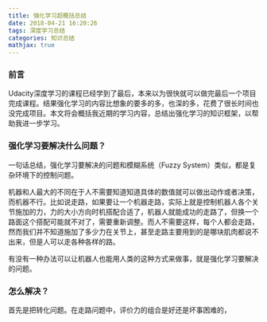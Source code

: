 ```yaml
---
title: 强化学习超概括总结
date: 2018-04-21 16:20:26
tags: 深度学习总结
categories: 知识总结
mathjax: true
---
```


### 前言

Udacity深度学习的课程已经学到了最后，本来以为很快就可以做完最后一个项目完成课程。结果强化学习的内容比想象的要多的多，也深的多，花费了很长时间也没完成项目。本文将会概括我近期的学习内容，总结出强化学习的知识框架，以帮助我进一步学习。

### 强化学习要解决什么问题？

一句话总结，强化学习要解决的问题和模糊系统（Fuzzy System）类似，都是复杂环境下的控制问题。

机器和人最大的不同在于人不需要知道知道具体的数值就可以做出动作或者决策，而机器不行。比如说走路，如果要让一个机器走路，实际上就是控制机器人各个关节施加的力，力的大小方向时机搭配合适了，机器人就能成功的走路了，但换一个路面这个搭配可能就不对了，需要重新调整。而人不需要这样，每个人都会走路，然而我们并不知道施加了多少力在关节上，甚至走路主要用到的是哪块肌肉都说不出来，但是人可以走各种各样的路。

有没有一种办法可以让机器人也能用人类的这种方式来做事，就是强化学习要解决的问题。

### 怎么解决？

首先是把转化问题。在走路问题中，评价力的组合是好还是坏事困难的，